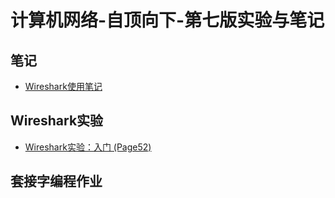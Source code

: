 # 计算机网络-自顶向下-第七版实验与笔记

## 笔记

* [Wireshark使用笔记](https://github.com/liutao2428118/Computer-Networking-Lab-Note/blob/main/docs/notes/wireshark%E4%BD%BF%E7%94%A8%E7%AC%94%E8%AE%B0.md)

## Wireshark实验

* [Wireshark实验：入门 (Page52)](https://github.com/liutao2428118/Computer-Networking-Lab-Note/blob/main/docs/wireshark/introduction.md)

## 套接字编程作业

